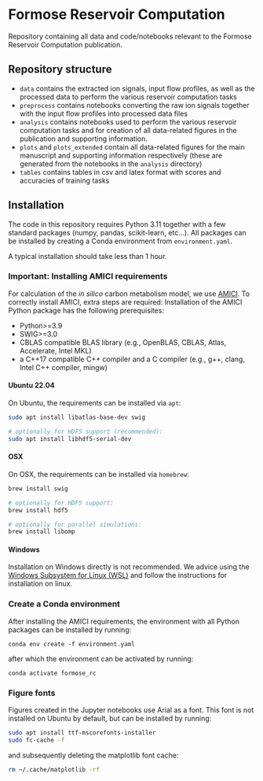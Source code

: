 # Formose Reservoir Computation

Repository containing all data and code/notebooks relevant to the Formose Reservoir Computation publication.

## Repository structure

- `data` contains the extracted ion signals, input flow profiles, as well as the processed data to perform the various reservoir computation tasks
- `preprocess` contains notebooks converting the raw ion signals together with the input flow profiles into processed data files
- `analysis` contains notebooks used to perform the various reservoir computation tasks and for creation of all data-related figures in the publication and supporting information.
- `plots` and `plots_extended` contain all data-related figures for the main manuscript and supporting information respectively (these are generated from the notebooks in the `analysis` directory)
- `tables` contains tables in csv and latex format with scores and accuracies of training tasks

## Installation

The code in this repository requires Python 3.11 together with a few standard packages (numpy, pandas, scikit-learn, etc...). 
All packages can be installed by creating a Conda environment from `environment.yaml`.

A typical installation should take less than 1 hour.

### Important: Installing AMICI requirements
For calculation of the *in silico* carbon metabolism model, we use [AMICI](https://amici.readthedocs.io/en/latest/index.html). 
To correctly install AMICI, extra steps are required:
Installation of the AMICI Python package has the following prerequisites:

- Python>=3.9
- SWIG>=3.0
- CBLAS compatible BLAS library (e.g., OpenBLAS, CBLAS, Atlas, Accelerate, Intel MKL)
- a C++17 compatible C++ compiler and a C compiler (e.g., g++, clang, Intel C++ compiler, mingw)


#### Ubuntu 22.04
On Ubuntu, the requirements can be installed via `apt`:
```bash
sudo apt install libatlas-base-dev swig

# optionally for HDF5 support (recommended):
sudo apt install libhdf5-serial-dev
```

#### OSX
On OSX, the requirements can be installed via `homebrew`:

```bash
brew install swig

# optionally for HDF5 support:
brew install hdf5

# optionally for parallel simulations:
brew install libomp
```

#### Windows
Installation on Windows directly is not recommended. We advice using the [Windows Subsystem for Linux (WSL)](https://learn.microsoft.com/en-us/windows/wsl/install) and follow the instructions for installation on linux.

### Create a Conda environment

After installing the AMICI requirements, the environment with all Python packages can be installed by running:

`conda env create -f environment.yaml`

after which the environment can be activated by running:

`conda activate formose_rc`

### Figure fonts

Figures created in the Jupyter notebooks use Arial as a font. 
This font is not installed on Ubuntu by default, but can be installed by running:
```bash
sudo apt install ttf-mscorefonts-installer
sudo fc-cache -f
```

and subsequently deleting the matplotlib font cache:
```bash
rm ~/.cache/matplotlib -rf
```

